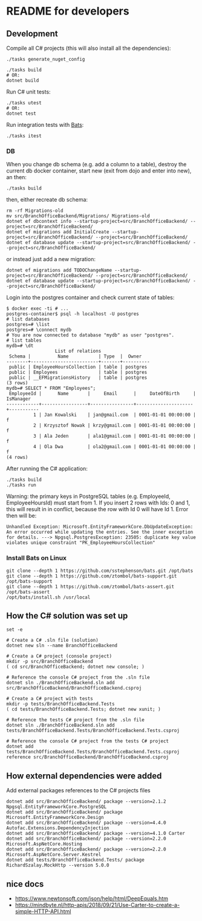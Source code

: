 # README for developers

## Development
Compile all C# projects (this will also install all the dependencies):
```
./tasks generate_nuget_config

./tasks build
# OR:
dotnet build
```

Run C# unit tests:
```
./tasks utest
# OR:
dotnet test
```

Run integration tests with [Bats](https://github.com/sstephenson/bats):
```
./tasks itest
```

### DB
When you change db schema (e.g. add a column to a table), destroy the current db
 docker container, start new (exit from dojo and enter into new), an then:
```
./tasks build
```

then, either recreate db schema:
```
rm -rf Migrations-old
mv src/BranchOfficeBackend/Migrations/ Migrations-old
dotnet ef dbcontext info --startup-project=src/BranchOfficeBackend/ --project=src/BranchOfficeBackend/
dotnet ef migrations add InitialCreate --startup-project=src/BranchOfficeBackend/ --project=src/BranchOfficeBackend/
dotnet ef database update --startup-project=src/BranchOfficeBackend/ --project=src/BranchOfficeBackend/
```

or instead just add a new migration:
```
dotnet ef migrations add TODOChangeName --startup-project=src/BranchOfficeBackend/ --project=src/BranchOfficeBackend/
dotnet ef database update --startup-project=src/BranchOfficeBackend/ --project=src/BranchOfficeBackend/
```

Login into the postgres container and check current state of tables:
```
$ docker exec -ti # ...
postgres-container$ psql -h localhost -U postgres
# list databases
postgres=# \list
postgres=# \connect mydb
# You are now connected to database "mydb" as user "postgres".
# list tables
mydb=# \dt
                  List of relations
 Schema |          Name           | Type  |  Owner   
--------+-------------------------+-------+----------
 public | EmployeeHoursCollection | table | postgres
 public | Employees               | table | postgres
 public | __EFMigrationsHistory   | table | postgres
(3 rows)
mydb=# SELECT * FROM "Employees";
 EmployeeId |      Name       |     Email      |     DateOfBirth     | IsManager
------------+-----------------+----------------+---------------------+-----------
          1 | Jan Kowalski    | jan@gmail.com  | 0001-01-01 00:00:00 | f
          2 | Krzysztof Nowak | krzy@gmail.com | 0001-01-01 00:00:00 | f
          3 | Ala Jeden       | ala1@gmail.com | 0001-01-01 00:00:00 | f
          4 | Ola Dwa         | ola2@gmail.com | 0001-01-01 00:00:00 | f
(4 rows)
```

After running the C# application:
```
./tasks build
./tasks run
```

Warning: the primary keys in PostgreSQL tables (e.g. EmployeeId, EmployeeHoursId)
 must start from 1. If you insert 2 rows with Ids: 0 and 1, this will result in
 in conflict, because the row with Id 0 will have Id 1. Error then will be:
```
Unhandled Exception: Microsoft.EntityFrameworkCore.DbUpdateException: An error occurred while updating the entries. See the inner exception for details. ---> Npgsql.PostgresException: 23505: duplicate key value violates unique constraint "PK_EmployeeHoursCollection"
```

### Install Bats on Linux
```
git clone --depth 1 https://github.com/sstephenson/bats.git /opt/bats
git clone --depth 1 https://github.com/ztombol/bats-support.git /opt/bats-support
git clone --depth 1 https://github.com/ztombol/bats-assert.git /opt/bats-assert
/opt/bats/install.sh /usr/local
```

## How the C# solution was set up
```
set -e

# Create a C# .sln file (solution)
dotnet new sln --name BranchOfficeBackend

# Create a C# project (console project)
mkdir -p src/BranchOfficeBackend
( cd src/BranchOfficeBackend; dotnet new console; )

# Reference the console C# project from the .sln file
dotnet sln ./BranchOfficeBackend.sln add src/BranchOfficeBackend/BranchOfficeBackend.csproj

# Create a C# project with tests
mkdir -p tests/BranchOfficeBackend.Tests
( cd tests/BranchOfficeBackend.Tests; dotnet new xunit; )

# Reference the tests C# project from the .sln file
dotnet sln ./BranchOfficeBackend.sln add tests/BranchOfficeBackend.Tests/BranchOfficeBackend.Tests.csproj

# Reference the console C# project from the tests C# project
dotnet add tests/BranchOfficeBackend.Tests/BranchOfficeBackend.Tests.csproj reference src/BranchOfficeBackend/BranchOfficeBackend.csproj
```

## How external dependencies were added
Add external packages references to the C# projects files
```
dotnet add src/BranchOfficeBackend/ package --version=2.1.2 Npgsql.EntityFrameworkCore.PostgreSQL
dotnet add src/BranchOfficeBackend/ package Microsoft.EntityFrameworkCore.Design
dotnet add src/BranchOfficeBackend/ package --version=4.4.0 Autofac.Extensions.DependencyInjection
dotnet add src/BranchOfficeBackend/ package --version=4.1.0 Carter
dotnet add src/BranchOfficeBackend/ package --version=2.2.0 Microsoft.AspNetCore.Hosting
dotnet add src/BranchOfficeBackend/ package --version=2.2.0 Microsoft.AspNetCore.Server.Kestrel
dotnet add tests/BranchOfficeBackend.Tests/ package RichardSzalay.MockHttp --version 5.0.0
```


## nice docs
* https://www.newtonsoft.com/json/help/html/DeepEquals.htm
* https://mindbyte.nl/http-apis/2018/09/21/Use-Carter-to-create-a-simple-HTTP-API.html

